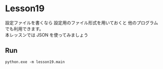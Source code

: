 # Lesson19

設定ファイルを書くなら 設定用のファイル形式を用いておくと 他のプログラムでも利用できます。  
本レッスンでは JSON を使ってみましょう  

## Run

```shell
python.exe -m lesson19.main
```
